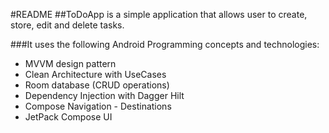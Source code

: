 #README
##ToDoApp is a simple application that allows user to create, store, edit and delete tasks.

###It uses the following Android Programming concepts and technologies:
* MVVM design pattern
* Clean Architecture with UseCases
* Room database (CRUD operations)
* Dependency Injection with Dagger Hilt
* Compose Navigation - Destinations
* JetPack Compose UI



